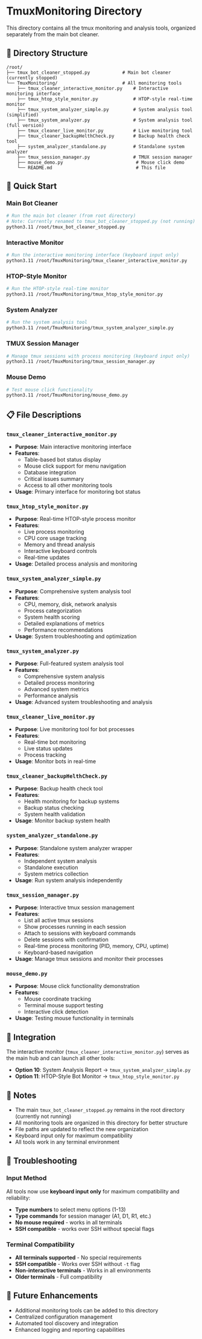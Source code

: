 # TmuxMonitoring Directory

This directory contains all the tmux monitoring and analysis tools, organized separately from the main bot cleaner.

## 📁 Directory Structure

```
/root/
├── tmux_bot_cleaner_stopped.py            # Main bot cleaner (currently stopped)
└── TmuxMonitoring/                        # All monitoring tools
    ├── tmux_cleaner_interactive_monitor.py    # Interactive monitoring interface
    ├── tmux_htop_style_monitor.py             # HTOP-style real-time monitor
    ├── tmux_system_analyzer_simple.py         # System analysis tool (simplified)
    ├── tmux_system_analyzer.py                # System analysis tool (full version)
    ├── tmux_cleaner_live_monitor.py           # Live monitoring tool
    ├── tmux_cleaner_backupHelthCheck.py       # Backup health check tool
    ├── system_analyzer_standalone.py          # Standalone system analyzer
    ├── tmux_session_manager.py                # TMUX session manager
    ├── mouse_demo.py                           # Mouse click demo
    └── README.md                               # This file
```

## 🚀 Quick Start

### Main Bot Cleaner
```bash
# Run the main bot cleaner (from root directory)
# Note: Currently renamed to tmux_bot_cleaner_stopped.py (not running)
python3.11 /root/tmux_bot_cleaner_stopped.py
```

### Interactive Monitor
```bash
# Run the interactive monitoring interface (keyboard input only)
python3.11 /root/TmuxMonitoring/tmux_cleaner_interactive_monitor.py
```

### HTOP-Style Monitor
```bash
# Run the HTOP-style real-time monitor
python3.11 /root/TmuxMonitoring/tmux_htop_style_monitor.py
```

### System Analyzer
```bash
# Run the system analysis tool
python3.11 /root/TmuxMonitoring/tmux_system_analyzer_simple.py
```

### TMUX Session Manager
```bash
# Manage tmux sessions with process monitoring (keyboard input only)
python3.11 /root/TmuxMonitoring/tmux_session_manager.py
```

### Mouse Demo
```bash
# Test mouse click functionality
python3.11 /root/TmuxMonitoring/mouse_demo.py
```

## 📋 File Descriptions

### `tmux_cleaner_interactive_monitor.py`
- **Purpose**: Main interactive monitoring interface
- **Features**: 
  - Table-based bot status display
  - Mouse click support for menu navigation
  - Database integration
  - Critical issues summary
  - Access to all other monitoring tools
- **Usage**: Primary interface for monitoring bot status

### `tmux_htop_style_monitor.py`
- **Purpose**: Real-time HTOP-style process monitor
- **Features**:
  - Live process monitoring
  - CPU core usage tracking
  - Memory and thread analysis
  - Interactive keyboard controls
  - Real-time updates
- **Usage**: Detailed process analysis and monitoring

### `tmux_system_analyzer_simple.py`
- **Purpose**: Comprehensive system analysis tool
- **Features**:
  - CPU, memory, disk, network analysis
  - Process categorization
  - System health scoring
  - Detailed explanations of metrics
  - Performance recommendations
- **Usage**: System troubleshooting and optimization

### `tmux_system_analyzer.py`
- **Purpose**: Full-featured system analysis tool
- **Features**:
  - Comprehensive system analysis
  - Detailed process monitoring
  - Advanced system metrics
  - Performance analysis
- **Usage**: Advanced system troubleshooting and analysis

### `tmux_cleaner_live_monitor.py`
- **Purpose**: Live monitoring tool for bot processes
- **Features**:
  - Real-time bot monitoring
  - Live status updates
  - Process tracking
- **Usage**: Monitor bots in real-time

### `tmux_cleaner_backupHelthCheck.py`
- **Purpose**: Backup health check tool
- **Features**:
  - Health monitoring for backup systems
  - Backup status checking
  - System health validation
- **Usage**: Monitor backup system health

### `system_analyzer_standalone.py`
- **Purpose**: Standalone system analyzer wrapper
- **Features**:
  - Independent system analysis
  - Standalone execution
  - System metrics collection
- **Usage**: Run system analysis independently

### `tmux_session_manager.py`
- **Purpose**: Interactive tmux session management
- **Features**:
  - List all active tmux sessions
  - Show processes running in each session
  - Attach to sessions with keyboard commands
  - Delete sessions with confirmation
  - Real-time process monitoring (PID, memory, CPU, uptime)
  - Keyboard-based navigation
- **Usage**: Manage tmux sessions and monitor their processes

### `mouse_demo.py`
- **Purpose**: Mouse click functionality demonstration
- **Features**:
  - Mouse coordinate tracking
  - Terminal mouse support testing
  - Interactive click detection
- **Usage**: Testing mouse functionality in terminals

## 🔧 Integration

The interactive monitor (`tmux_cleaner_interactive_monitor.py`) serves as the main hub and can launch all other tools:

- **Option 10**: System Analysis Report → `tmux_system_analyzer_simple.py`
- **Option 11**: HTOP-Style Bot Monitor → `tmux_htop_style_monitor.py`

## 📝 Notes

- The main `tmux_bot_cleaner_stopped.py` remains in the root directory (currently not running)
- All monitoring tools are organized in this directory for better structure
- File paths are updated to reflect the new organization
- Keyboard input only for maximum compatibility
- All tools work in any terminal environment

## 🔧 Troubleshooting

### Input Method
All tools now use **keyboard input only** for maximum compatibility and reliability:

- **Type numbers** to select menu options (1-13)
- **Type commands** for session manager (A1, D1, R1, etc.)
- **No mouse required** - works in all terminals
- **SSH compatible** - works over SSH without special flags

### Terminal Compatibility
- **All terminals supported** - No special requirements
- **SSH compatible** - Works over SSH without `-t` flag
- **Non-interactive terminals** - Works in all environments
- **Older terminals** - Full compatibility

## 🚀 Future Enhancements

- Additional monitoring tools can be added to this directory
- Centralized configuration management
- Automated tool discovery and integration
- Enhanced logging and reporting capabilities
